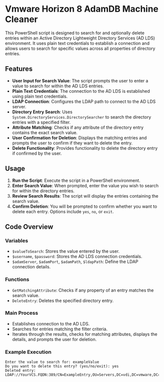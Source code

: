 # Vmware Horizon 8 AdamDB Machine Cleaner

This PowerShell script is designed to search for and optionally delete entries within an Active Directory Lightweight Directory Services (AD LDS) environment. It uses plain text credentials to establish a connection and allows users to search for specific values across all properties of directory entries.

## Features
- **User Input for Search Value**: The script prompts the user to enter a value to search for within the AD LDS entries.
- **Plain Text Credentials**: The connection to the AD LDS is established using plain text credentials.
- **LDAP Connection**: Configures the LDAP path to connect to the AD LDS server.
- **Directory Entry Search**: Uses `System.DirectoryServices.DirectorySearcher` to search the directory entries with a specified filter.
- **Attribute Matching**: Checks if any attribute of the directory entry contains the exact search value.
- **User Confirmation for Deletion**: Displays the matching entries and prompts the user to confirm if they want to delete the entry.
- **Delete Functionality**: Provides functionality to delete the directory entry if confirmed by the user.

## Usage
1. **Run the Script**: Execute the script in a PowerShell environment.
2. **Enter Search Value**: When prompted, enter the value you wish to search for within the directory entries.
3. **Review Search Results**: The script will display the entries containing the search value.
4. **Confirm Deletion**: You will be prompted to confirm whether you want to delete each entry. Options include `yes`, `no`, or `exit`.

## Code Overview

### Variables
- `$valueToSearch`: Stores the value entered by the user.
- `$username`, `$password`: Stores the AD LDS connection credentials.
- `$adamServer`, `$adamPort`, `$adamPath`, `$ldapPath`: Define the LDAP connection details.

### Functions
- `GetMatchingAttribute`: Checks if any property of an entry matches the search value.
- `DeleteEntry`: Deletes the specified directory entry.

### Main Process
- Establishes connection to the AD LDS.
- Searches for entries matching the filter criteria.
- Iterates through the results, checks for matching attributes, displays the details, and prompts the user for deletion.

### Example Execution
```shell
Enter the value to search for: exampleValue
Do you want to delete this entry? (yes/no/exit): yes
Deleted entry: LDAP://YourVCS.FQDN:389/CN=ExampleEntry,OU=Servers,DC=vdi,DC=vmware,DC=int
